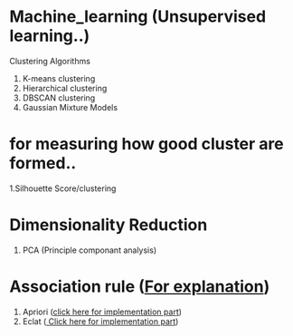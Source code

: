 # Machine_learning (Unsupervised learning..)
Clustering Algorithms
1. K-means clustering
2. Hierarchical clustering
3. DBSCAN clustering
4. Gaussian Mixture Models

# for measuring how good cluster are formed..
1.Silhouette Score/clustering

# Dimensionality Reduction
1. PCA (Principle componant analysis)

# Association rule (<a href='https://github.com/Neel7317/Association-Rule'>For explanation</a>)
1. Apriori (<a href='https://github.com/Neel7317/Association-Rule/blob/main/Apriori_Algorithm.ipynb'>click here for implementation part</a>)
2. Eclat (<a href='https://github.com/Neel7317/Association-Rule/blob/main/Eclat.ipynb'> Click here for implementation part</a>)
